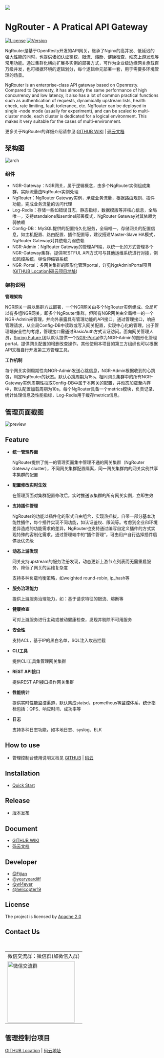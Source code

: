 [![][ngr-logo]][ngr-url]

# NgRouter - A Pratical API Gateway

[![License](https://img.shields.io/badge/License-Apache%202.0-blue.svg)](https://github.com/gogo-easy/ngr/blob/master/LICENSE) [![Version](https://img.shields.io/github/v/release/gogo-easy/ngr)](https://github.com/gogo-easy/ngr/releases)

NgRouter是基于OpenResty开发的API网关，继承了Nginx的高并发、低延迟的强大性能的同时，也提供诸如认证鉴权、限流、熔断、健康检查、动态上游发现等常用功能。通过集群化横向扩展多实例的部署方式，可作为企业级边缘网关承载百万级并发，也可根据环境的逻辑划分，每个逻辑单元部署一套，用于需要多环境管理的场景。



NgRouter is an enterprise-class API gateway based on Openresty. Compared to Openresty, it has almostly the same performance of high concurrency and low latency, it also has a lot of common practical functions such as authentication of requests, dynamically upstream lists, health check, rate limiting, fault torlerance,  etc. NgRouter can be deployed in single -node mode (usually for experiment), and can be scaled to multi-cluster mode, each cluster is dedicated for a logical environment. This makes it very suitable for the cases of multi-environment.

更多关于NgRouter的详细介绍请参见:[GITHUB WIKI](https://github.com/gogo-easy/ngr/wiki) | [码云文档](https://gitee.com/fijian/ngr/wikis/Home)

## 架构图

![arch](./logo/arch.png)

### 组件

- NGR-Gateway：NGR网关，属于逻辑概念，由多个NgRouter实例组成集群，实际流量由NgRouter实例处理
- NgRouter：NgRouter Gateway实例，承载业务流量，根据路由规则、插件功能，完成业务流量的访问代理
- Log-Redis：存储一些如错误日志，静态指标，数据模版等非核心信息，全局唯一，支持standalone和sentinel部署模式，NgRouter Gateway对其依赖为弱依赖
- Config-DB：MySQL提供的配置持久化服务，全局唯一，存储网关的配置信息，如主机配置、路由配置、插件配置等，建议搭建Master-Slave HA模式，NgRouter Gateway对其依赖为弱依赖
- NGR-Admin：NgRouter Gateway的管理API端，以统一化的方式管理多个NGR-Gateway集群。提供RESTFUL API方式可与其他运维系统进行对接，例如风控系统，弹性伸缩容系统
- NGR-Portal：多网关集群的图形化管理portal，详见NgrAdminPortal项目([GITHUB Location](https://github.com/gogo-easy/ngrAdminPortal)|[码云项目地址](https://gitee.com/fijian/ngrAdminPortal))

### 架构说明

**管理架构**

NGR网关一般以集群方式部署，一个NGR网关由多个NgRouter实例组成。全局可以有多组NGR网关，即多个NgRouter集群。但所有NGR网关由全局唯一的一个NGR-Admin来管理，并向外暴露具有管理功能的API接口。通过管理接口，响应管理请求，从全局Config-DB中读取或写入网关配置，实现中心化的管理。出于管理端安全性的考虑，管理接口需通过BasicAuth方式认证访问。面向网关管理人员，[Spring Future ](https://github.com/gogo-easy)团队默认提供一个[NGR-Portal](https://github.com/gogo-easy/ngrAdminPortal)作为NGR-Admin的图形化管理portal，提供网关配置的增删改查操作。其他使用本项目的第三方组织也可以根据API文档自行开发第三方管理工具。

**工作机制**

每个网关实例周期性向NGR-Admin发送心跳信息，NGR-Admin根据收到的心跳包，判定NgRouter的状态。默认心跳周期为15s。相同网关集群中的所有NGR-Gateway实例周期性拉取Config-DB中属于本网关的配置，并动态加载至内存中，默认配置加载周期为10s。每个NgRouter具备一个metrics模块，负责记录、统计处理信息及性能指标，Log-Redis用于缓存metrics信息。

## 管理页面截图

![preview](./logo/preview.png)

## Feature

- **统一管理界面**

  NgRouter提供了统一的管理页面集中管理不通的网关集群（NgRouter Gateway cluster），不同网关集群配置隔离，同一网关集群内的网关实例共享本集群的配置

- **配置修改实时生效**

  在管理页面对集群配置修改后，实时推送该集群的所有网关实例，立即生效

- **支持插件管理**

  NgRouter的功能以插件化的形式自由组合，实现热插拔。自带一部分基本功能性插件，每个插件实现不同功能，如认证鉴权、限流等。考虑到企业和环境差异造成的功能需求的差异，NgRouter也支持通过编写自定义插件的方式实现特殊的客制化需求。通过管理端中的“插件管理”，可由用户自行选择插件启停及优先级

- **动态上游发现**

  网关支持upstream的服务注册发现，动态更新上游节点列表而无需重启服务，降低了网关的运维复杂度

  支持多种负载均衡策略，如weighted round-robin, ip_hash等 

- **服务治理能力**

  提供上游服务治理能力，如：基于请求特征的限流、熔断等

- **健康检查**

  可对上游服务进行主动或被动健康检查，发现并剔除不可用服务

- **安全性**

  支持ACL，基于IP的黑白名单，SQL注入攻击拦截

- **CLI工具**

  提供CLI工具集管理网关集群

- **REST API接口**

  提供REST API接口操作网关集群

- **性能统计**

  提供实时性能监控渠道，默认集成statsd，prometheus等监控体系，统计指标包括：QPS、响应时间、成功率等

- **日志**

  支持多种日志功能，如本地日志、syslog、ELK
  
## How to use

- 管理控制台使用说明文档见 [GITHUB](https://github.com/gogo-easy/ngrAdminPortal/wiki/Using-Guide) | [码云](https://gitee.com/fijian/ngrAdminPortal/wikis/Using-Guide?sort_id=1840263)

## Installation

- [Quick Start](./Quick%20Start.md)

## Release

- [版本发布](https://github.com/gogo-easy/ngr/releases)

## Document

- [GITHUB WIKI](https://github.com/gogo-easy/ngr/wiki)
- [码云文档](https://gitee.com/fijian/ngr/wikis/Home)

## Developer

- [@Fijian](https://github.com/jacobslei)
- [@yearyeardiff](https://github.com/yearyeardiff)
- [@wl4ever](https://github.com/wl4ever)
- [@helicopter19](https://github.com/helicopter19)

## License

The project is licensed by [Apache 2.0](https://github.com/gogo-easy/ngr/blob/master/LICENSE)

## Contact Us

<table border="0">
    <tr>
        <td>微信交流群：微信群(加微信入群)</td>
    </tr>
    <tr>&nbsp;</tr>
    <tr>
        <td><img title="微信交流群" src="./logo/chat-jacobs.png" height="200" width="220"/></td>
    </tr>
</table>


## 管理控制台项目

[GITHUB Location](https://github.com/gogo-easy/ngrAdminPortal) | [码云地址](https://gitee.com/fijian/ngrAdminPortal)


[ngr-logo]: ./logo/hoot1.png
[ngr-url]: https://github.com/gogo-easy/ngr
